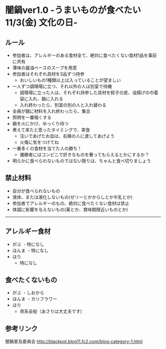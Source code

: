 # 闇鍋ver1.0 -うまいものが食べたい  11/3(金) 文化の日-
## ルール
- 参加者は、アレルギーのある食材全て、絶対に食べたくない食材1品を事前に共有
- 薄味の醤油ベースのスープを用意
- 参加者はそれぞれ具材を3品ずつ持参
  - おいしいもの1種類以上は入っていることが望ましい
- 一人ずつ調理場に立つ、それ以外の人は別室で待機
  - 調理場に立った人は、それぞれ持参した具材を餃子の皮、油揚げの巾着袋に入れ、鍋に入れる
  - 入れ終わったら、別室の別の人と入れ替わる
- 全員が鍋に材料を入れ終わったら、集合
- 照明を一番暗くする
- 鍋を火にかけ、ゆっくり待つ
- 煮えて来たと思ったタイミングで、実食
  - 注いであげたお皿は、右隣の人に渡してあげよう
  - 火傷に気をつけてね
- 一番多くの食材を当てた人の勝ち！
  - 優勝者にはコンビニで好きなものを奢ってもらえるとかにするか？
- 明らかに食べられないものではない限りは、ちゃんと食べ切りましょう

## 禁止材料
- 自分が食べられないもの
- 液体、または液化しないもの(ゼリーとかからしとか牛乳とか)
- 参加者でアレルギーのもの、絶対に食べたくない食材は禁止
- 体調に影響を与えないもの(薬とか、賞味期限近いものとか)

---------------------------

## アレルギー食材
- がぶ
  - 特になし
- ほんま
  - 特になし
- ほり
  - 特になし
  
## 食べたくないもの
- がぶ
  - しおから
- ほんま
  - カリフラワー
- ほり
  - 貝系全般（あさりは大丈夫です)

## 参考リンク
闇鍋普及委員会
http://blackpot.blog11.fc2.com/blog-category-1.html
